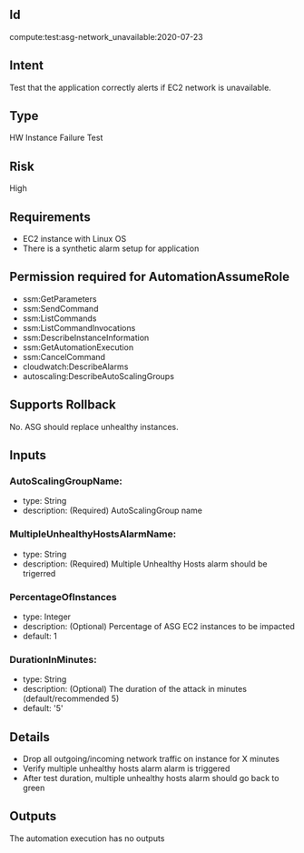 ## Id
compute:test:asg-network_unavailable:2020-07-23

## Intent
Test that the application correctly alerts if EC2 network is unavailable.

## Type
HW Instance Failure Test

## Risk
High

## Requirements
* EC2 instance with Linux OS 
* There is a synthetic alarm setup for application

## Permission required for AutomationAssumeRole
* ssm:GetParameters
* ssm:SendCommand
* ssm:ListCommands
* ssm:ListCommandInvocations
* ssm:DescribeInstanceInformation
* ssm:GetAutomationExecution
* ssm:CancelCommand
* cloudwatch:DescribeAlarms
* autoscaling:DescribeAutoScalingGroups

## Supports Rollback
No. ASG should replace unhealthy instances.

## Inputs
### AutoScalingGroupName:
   * type: String
   * description: (Required) AutoScalingGroup name
### MultipleUnhealthyHostsAlarmName:
   * type: String
   * description: (Required) Multiple Unhealthy Hosts alarm should be trigerred
### PercentageOfInstances
   * type: Integer
   * description: (Optional) Percentage of ASG EC2 instances to be impacted
   * default: 1
### DurationInMinutes:
   * type: String
   * description: (Optional) The duration of the attack in minutes (default/recommended 5)
   * default: '5'

## Details
  * Drop all outgoing/incoming network traffic on instance for X minutes
  * Verify multiple unhealthy hosts alarm alarm is triggered
  * After test duration, multiple unhealthy hosts alarm should go back to green

## Outputs
The automation execution has no outputs
